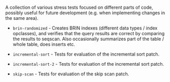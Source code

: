 A collection of various stress tests focused on different parts of code,
possibly useful for future development (e.g. when implementing changes
in the same area).


* `brin-randomized` - Creates BRIN indexes (different data types / index
   opclasses), and verifies that the query results are correct by
   comparing the results to seqscan. Also occasionally summarizes part
   of the table / whole table, does inserts etc.

* `incremental-sort` - Tests for evaluation of the incremental sort patch.

* `incremental-sort-2` - Tests for evaluation of the incremental sort patch.

* `skip-scan` - Tests for evaluation of the skip scan patch.
